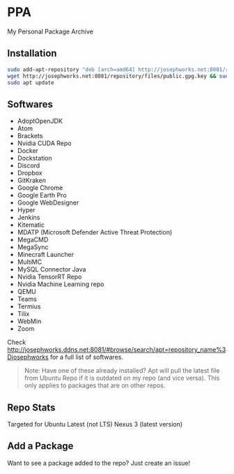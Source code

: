 # PPA
My Personal Package Archive

## Installation

```bash
sudo add-apt-repository "deb [arch=amd64] http://josephworks.net:8081/repository/josephworks $(lsb_release -cs) main"
wget http://josephworks.net:8081/repository/files/public.gpg.key && sudo apt-key add public.gpg.key && rm public.gpg.key
sudo apt update
```

## Softwares

* AdoptOpenJDK
* Atom
* Brackets
* Nvidia CUDA Repo
* Docker
* Dockstation
* Discord
* Dropbox
* GitKraken
* Google Chrome
* Google Earth Pro
* Google WebDesigner
* Hyper
* Jenkins
* Kitematic
* MDATP (Microsoft Defender Active Threat Protection)
* MegaCMD
* MegaSync
* Minecraft Launcher
* MultiMC
* MySQL Connector Java
* Nvidia TensorRT Repo
* Nvidia Machine Learning repo
* QEMU
* Teams
* Termius
* Tilix
* WebMin
* Zoom

Check http://josephworks.ddns.net:8081/#browse/search/apt=repository_name%3Djosephworks for a full list of softwares.

> Note: Have one of these already installed? Apt will pull the latest file from Ubuntu Repo if it is outdated on my repo (and vice versa). This only applies to packages that are on other repos.

## Repo Stats

Targeted for Ubuntu Latest (not LTS)
Nexus 3 (latest version)

## Add a Package

Want to see a package added to the repo? Just create an issue!
